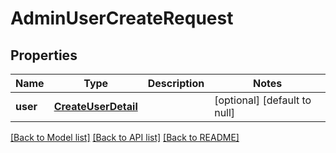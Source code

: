 # AdminUserCreateRequest
## Properties

Name | Type | Description | Notes
------------ | ------------- | ------------- | -------------
**user** | [**CreateUserDetail**](CreateUserDetail.md) |  | [optional] [default to null]

[[Back to Model list]](../README.md#documentation-for-models) [[Back to API list]](../README.md#documentation-for-api-endpoints) [[Back to README]](../README.md)

